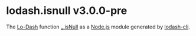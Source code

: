 # lodash.isnull v3.0.0-pre

The [Lo-Dash](https://lodash.com/) function [_.isNull](http://lodash.com/docs#isNull) as a [Node.js](http://nodejs.org/) module generated by [lodash-cli](https://www.npmjs.com/package/lodash-cli).
